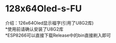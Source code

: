 # 128x64Oled-s-FU
介绍：126x64Oled显示福字(引用了U8G2库)  
*使用前请确认安装了U8G2库  
*ESP8266可以直接下载Release中的bin直接刷入即可  
